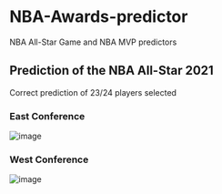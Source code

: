 # NBA-Awards-predictor
NBA All-Star Game and NBA MVP predictors

## Prediction of the NBA All-Star 2021
Correct prediction of 23/24 players selected

### East Conference
![image](https://user-images.githubusercontent.com/93092616/145641519-124ce9d6-4154-4f8e-bc6a-297e8ca99d04.png)

### West Conference
![image](https://user-images.githubusercontent.com/93092616/145641471-07a5984d-f9af-40bf-9c75-fe6e15ca20e4.png)
